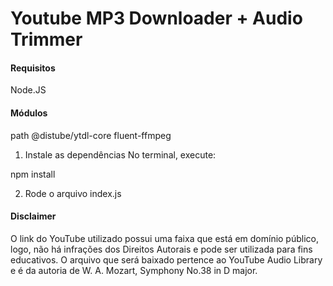 # Youtube MP3 Downloader + Audio Trimmer

#### Requisitos
Node.JS

#### Módulos
path 
@distube/ytdl-core
fluent-ffmpeg


1. Instale as dependências
No terminal, execute:

npm install

2. Rode o arquivo index.js 

#### Disclaimer

O link do YouTube utilizado possui uma faixa que está em domínio público, logo, não há infrações dos Direitos Autorais e pode ser utilizada para fins educativos. O arquivo que será baixado pertence ao YouTube Audio Library e é da autoria de W. A. Mozart, Symphony No.38 in D major.